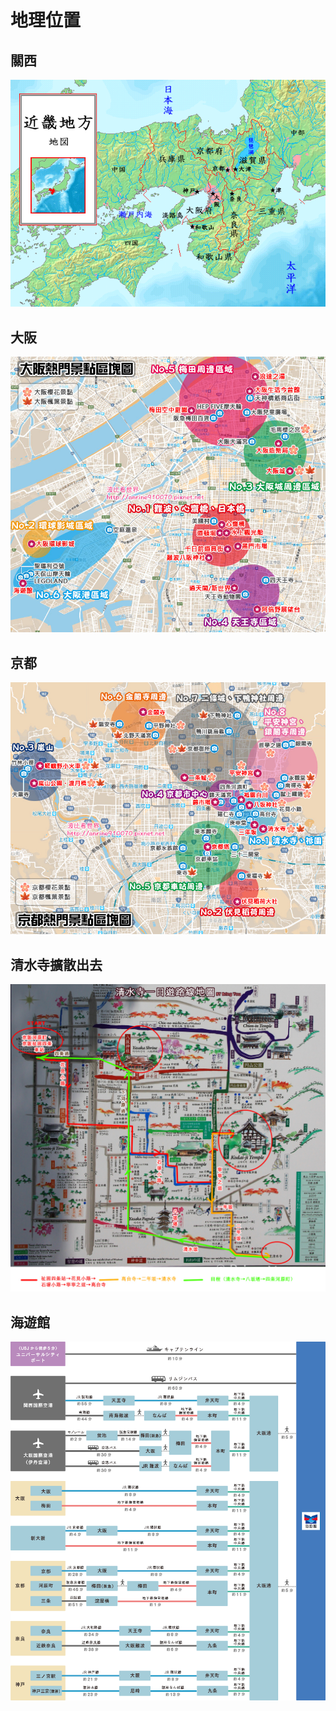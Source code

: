 # 地理位置

## 關西

![](img/20230806221200.png)


## 大阪

![](img/20230806174107.png)

## 京都

![](img/20230806173454.png)

## 清水寺擴散出去

![](img/20230807223615.png)

## 海遊館

![](img/20230807223701.png)



